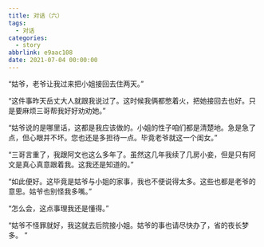 ```yaml
---
title: 对话（六）
tags:
  - 对话
categories:
  - story
abbrlink: e9aac108
date: 2021-07-04 00:00:00
---
```


“姑爷，老爷让我过来把小姐接回去住两天。” 

“这件事昨天岳丈大人就跟我说过了。这时候我俩都憋着火，把她接回去也好。只是要麻烦三哥帮我好好劝劝她。” 

“姑爷说的是哪里话，这都是我应该做的。小姐的性子咱们都是清楚地。急是急了点，但心眼并不坏。您也还是多担待一点。毕竟老爷就这一个闺女。” 

“三哥言重了，我跟阿文也这么多年了。虽然这几年我续了几房小妾，但是只有阿文是真心真意跟着我。这我还是知道的。” 

“如此便好。这毕竟是姑爷与小姐的家事，我也不便说得太多。这些也都是老爷的意思。姑爷也别怪我多嘴。” 

“怎么会，这点事理我还是懂得。” 

“姑爷不怪罪就好，我这就去后院接小姐。姑爷的事也请尽快办了，省的夜长梦多。 ”
